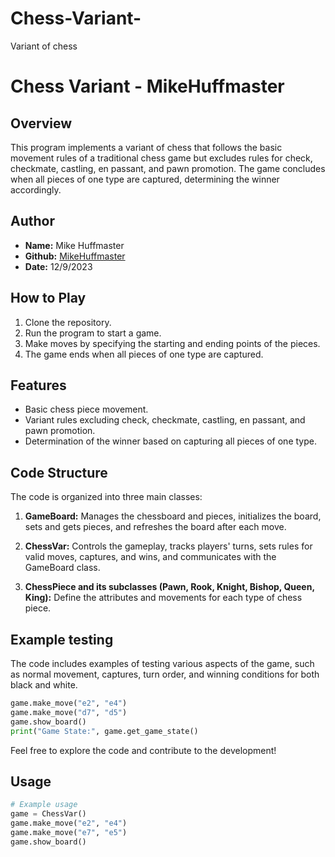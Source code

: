 # Chess-Variant-
Variant of chess

# Chess Variant - MikeHuffmaster

## Overview

This program implements a variant of chess that follows the basic movement rules of a traditional chess game but excludes rules for check, checkmate, castling, en passant, and pawn promotion. The game concludes when all pieces of one type are captured, determining the winner accordingly.

## Author

- **Name:** Mike Huffmaster
- **Github:** [MikeHuffmaster](https://github.com/MikeHuffmaster)
- **Date:** 12/9/2023

## How to Play

1. Clone the repository.
2. Run the program to start a game.
3. Make moves by specifying the starting and ending points of the pieces.
4. The game ends when all pieces of one type are captured.

## Features

- Basic chess piece movement.
- Variant rules excluding check, checkmate, castling, en passant, and pawn promotion.
- Determination of the winner based on capturing all pieces of one type.

## Code Structure

The code is organized into three main classes:

1. **GameBoard:** Manages the chessboard and pieces, initializes the board, sets and gets pieces, and refreshes the board after each move.

2. **ChessVar:** Controls the gameplay, tracks players' turns, sets rules for valid moves, captures, and wins, and communicates with the GameBoard class.

3. **ChessPiece and its subclasses (Pawn, Rook, Knight, Bishop, Queen, King):** Define the attributes and movements for each type of chess piece.


## Example testing

The code includes examples of testing various aspects of the game, such as normal movement, captures, turn order, and winning conditions for both black and white.
```python
game.make_move("e2", "e4")
game.make_move("d7", "d5")
game.show_board()
print("Game State:", game.get_game_state()
```
Feel free to explore the code and contribute to the development!

## Usage

```python
# Example usage
game = ChessVar()
game.make_move("e2", "e4")
game.make_move("e7", "e5")
game.show_board()




